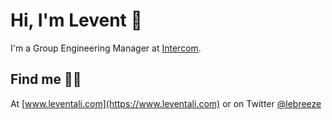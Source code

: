 # Hi, I'm Levent 👋

I'm a Group Engineering Manager at [Intercom](https://www.intercom.com).

## Find me 🕵️‍♂️

At [www.leventali.com](https://www.leventali.com) or on Twitter [@lebreeze](https://twitter.com/lebreeze)

<!--
**levent/levent** is a ✨ _special_ ✨ repository because its `README.md` (this file) appears on your GitHub profile.

Here are some ideas to get you started:

- 🔭 I’m currently working on ...
- 🌱 I’m currently learning ...
- 👯 I’m looking to collaborate on ...
- 🤔 I’m looking for help with ...
- 💬 Ask me about ...
- 📫 How to reach me: ...
- 😄 Pronouns: ...
- ⚡ Fun fact: ...
-->
